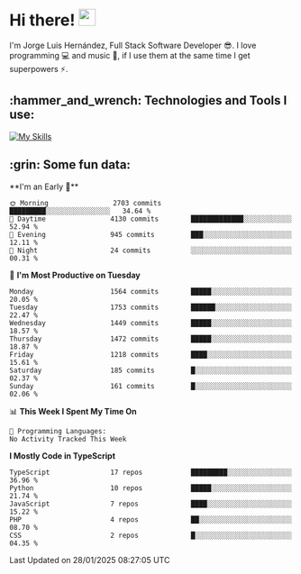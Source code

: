 <h1 align="left">
 <abc>
  <br>Hi there! <img src="https://user-images.githubusercontent.com/42378118/110234147-e3259600-7f4e-11eb-95be-0c4047144dea.gif" width="30"><br>
 </abc>
</h1>

I'm Jorge Luis Hernández, Full Stack Software Developer :sunglasses:. I love programming :computer: and music :musical_score:, if I use them at the same time I get superpowers :zap:. 


<h2 align="left">:hammer_and_wrench: Technologies and Tools I use:</h2>

[![My Skills](https://skillicons.dev/icons?i=js,ts,html,css,py,vue,react,next,nest,postgres,mysql)](https://skillicons.dev)

<h2 align="left">:grin: Some fun data:</h2>
<!--START_SECTION:waka-->
**I'm an Early 🐤** 

```text
🌞 Morning                2703 commits        █████████░░░░░░░░░░░░░░░░   34.64 % 
🌆 Daytime                4130 commits        █████████████░░░░░░░░░░░░   52.94 % 
🌃 Evening                945 commits         ███░░░░░░░░░░░░░░░░░░░░░░   12.11 % 
🌙 Night                  24 commits          ░░░░░░░░░░░░░░░░░░░░░░░░░   00.31 % 
```
📅 **I'm Most Productive on Tuesday** 

```text
Monday                   1564 commits        █████░░░░░░░░░░░░░░░░░░░░   20.05 % 
Tuesday                  1753 commits        ██████░░░░░░░░░░░░░░░░░░░   22.47 % 
Wednesday                1449 commits        █████░░░░░░░░░░░░░░░░░░░░   18.57 % 
Thursday                 1472 commits        █████░░░░░░░░░░░░░░░░░░░░   18.87 % 
Friday                   1218 commits        ████░░░░░░░░░░░░░░░░░░░░░   15.61 % 
Saturday                 185 commits         █░░░░░░░░░░░░░░░░░░░░░░░░   02.37 % 
Sunday                   161 commits         █░░░░░░░░░░░░░░░░░░░░░░░░   02.06 % 
```


📊 **This Week I Spent My Time On** 

```text
💬 Programming Languages: 
No Activity Tracked This Week
```

**I Mostly Code in TypeScript** 

```text
TypeScript               17 repos            █████████░░░░░░░░░░░░░░░░   36.96 % 
Python                   10 repos            █████░░░░░░░░░░░░░░░░░░░░   21.74 % 
JavaScript               7 repos             ████░░░░░░░░░░░░░░░░░░░░░   15.22 % 
PHP                      4 repos             ██░░░░░░░░░░░░░░░░░░░░░░░   08.70 % 
CSS                      2 repos             █░░░░░░░░░░░░░░░░░░░░░░░░   04.35 % 
```




 Last Updated on 28/01/2025 08:27:05 UTC
<!--END_SECTION:waka-->

